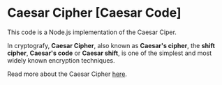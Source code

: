 # Caesar Cipher [Caesar Code]

This code is a Node.js implementation of the Caesar Ciper.

In cryptografy, **Caesar Cipher**, also known as **Caesar's cipher**, the **shift cipher**, **Caesar's code** or **Caesar shift**, is one of the simplest and most widely known encryption techniques.

Read more about the Caesar Cipher [here](https://en.wikipedia.org/wiki/Caesar_cipher).
